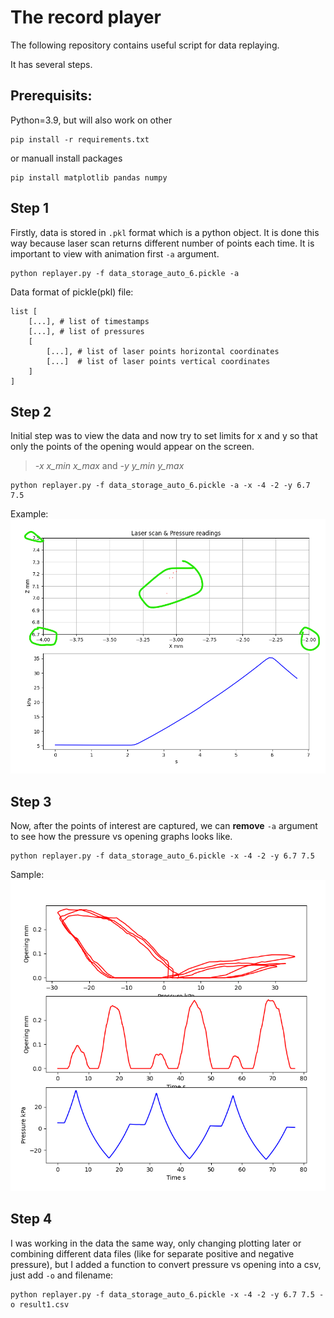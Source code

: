 # The record player

The following repository contains useful script for data replaying.

It has several steps.

## Prerequisits:
Python=3.9, but will also work on other
```
pip install -r requirements.txt
```
or manuall install packages
```
pip install matplotlib pandas numpy
```

## Step 1
Firstly, data is stored in `.pkl` format which is a python object. It is done this way because laser scan returns different number of points each time. It is important to view with animation first `-a` argument.
```
python replayer.py -f data_storage_auto_6.pickle -a
```
Data format of pickle(pkl) file:
```
list [
    [...], # list of timestamps
    [...], # list of pressures
    [
        [...], # list of laser points horizontal coordinates 
        [...]  # list of laser points vertical coordinates
    ]
]
```

## Step 2
Initial step was to view the data and now try to set limits for x and y so that only the points of the opening would appear on the screen.

> *-x x_min x_max* and *-y y_min y_max*
```
python replayer.py -f data_storage_auto_6.pickle -a -x -4 -2 -y 6.7 7.5
```
Example:
![Alt text](image-1.png)

## Step 3
Now, after the points of interest are captured, we can **remove** `-a` argument to see how the pressure vs opening graphs looks like. 
```
python replayer.py -f data_storage_auto_6.pickle -x -4 -2 -y 6.7 7.5
```
Sample:
![Alt text](image-2.png)

## Step 4
I was working in the data the same way, only changing plotting later or combining different data files (like for separate positive and negative pressure), but I added a function to convert pressure vs opening into a csv, just add `-o` and filename:
```
python replayer.py -f data_storage_auto_6.pickle -x -4 -2 -y 6.7 7.5 -o result1.csv
```
